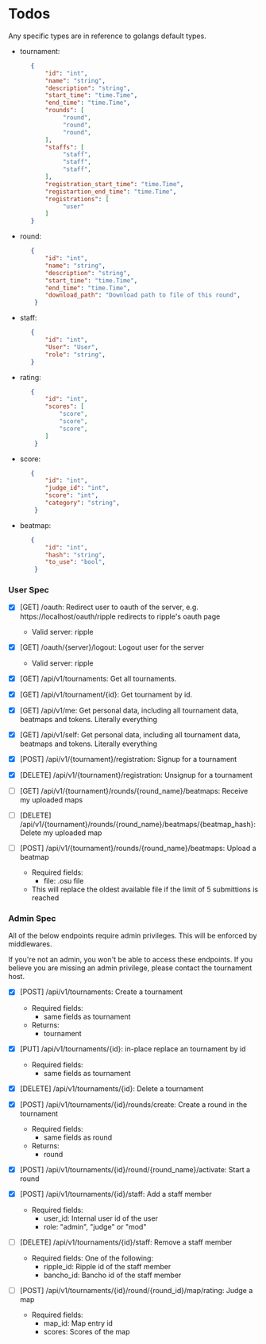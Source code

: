 # Todos

Any specific types are in reference to golangs default types.

- tournament:
    ```json
       {
           "id": "int",
           "name": "string",
           "description": "string",
           "start_time": "time.Time",
           "end_time": "time.Time",
           "rounds": [
                "round",
                "round",
                "round",
           ],
           "staffs": [
                "staff",
                "staff",
                "staff",
           ],
           "registration_start_time": "time.Time",
           "registartion_end_time": "time.Time",
           "registrations": [
                "user"
           ]
       }
    ```

- round:
    ```json
       {
           "id": "int",
           "name": "string",
           "description": "string",
           "start_time": "time.Time",
           "end_time": "time.Time",
           "download_path": "Download path to file of this round",
        }
    ```

- staff:
    ```json
       {
           "id": "int",
           "User": "User",
           "role": "string",
       }
    ```

- rating:
    ```json
       {
           "id": "int",
           "scores": [
               "score",
               "score",
               "score",
           ]
        }
    ```

- score:
    ```json
       {
           "id": "int",
           "judge_id": "int",
           "score": "int",
           "category": "string",
        }
    ```


- beatmap:
    ```json
       {
           "id": "int",
           "hash": "string",
           "to_use": "bool",
        }
    ```

### User Spec

- [x] [GET] /oauth: Redirect user to oauth of the server, e.g. https://localhost/oauth/ripple redirects to ripple's oauth page
  - Valid server: ripple

- [x] [GET] /oauth/{server}/logout: Logout user for the server
  - Valid server: ripple

- [x] [GET] /api/v1/tournaments: Get all tournaments.

- [x] [GET] /api/v1/tournament/{id}: Get tournament by id.

- [x] [GET] /api/v1/me: Get personal data, including all tournament data, beatmaps and tokens. Literally everything

- [x] [GET] /api/v1/self: Get personal data, including all tournament data, beatmaps and tokens. Literally everything

- [X] [POST] /api/v1/{tournament}/registration: Signup for a tournament

- [X] [DELETE] /api/v1/{tournament}/registration: Unsignup for a tournament

- [ ] [GET] /api/v1/{tournament}/rounds/{round_name}/beatmaps: Receive my uploaded maps

- [ ] [DELETE] /api/v1/{tournament}/rounds/{round_name}/beatmaps/{beatmap_hash}: Delete my uploaded map

- [ ] [POST] /api/v1/{tournament}/rounds/{round_name}/beatmaps: Upload a beatmap
  - Required fields:
    - file: .osu file
  - This will replace the oldest available file if the limit of 5 submittions is reached

### Admin Spec

All of the below endpoints require admin privileges. This will be enforced by middlewares.

If you're not an admin, you won't be able to access these endpoints. If you believe you are missing an admin privilege, please contact the tournament host.

- [X] [POST] /api/v1/tournaments: Create a tournament
  - Required fields:
    - same fields as tournament
  - Returns:
    - tournament

- [x] [PUT] /api/v1/tournaments/{id}: in-place replace an tournament by id
  - Required fields:
    - same fields as tournament

- [X] [DELETE] /api/v1/tournaments/{id}: Delete a tournament

- [x] [POST] /api/v1/tournaments/{id}/rounds/create: Create a round in the tournament
  - Required fields:
    - same fields as round
  - Returns:
    - round

- [x] [POST] /api/v1/tournaments/{id}/round/{round_name}/activate: Start a round

- [X] [POST] /api/v1/tournaments/{id}/staff: Add a staff member
  - Required fields:
    - user_id: Internal user id of the user
    - role: "admin", "judge" or "mod"

- [ ] [DELETE] /api/v1/tournaments/{id}/staff: Remove a staff member
  - Required fields:
    One of the following:
      - ripple_id: Ripple id of the staff member
      - bancho_id: Bancho id of the staff member

- [ ] [POST] /api/v1/tournaments/{id}/round/{round_id}/map/rating: Judge a map
  - Required fields:
    - map_id: Map entry id
    - scores: Scores of the map


    